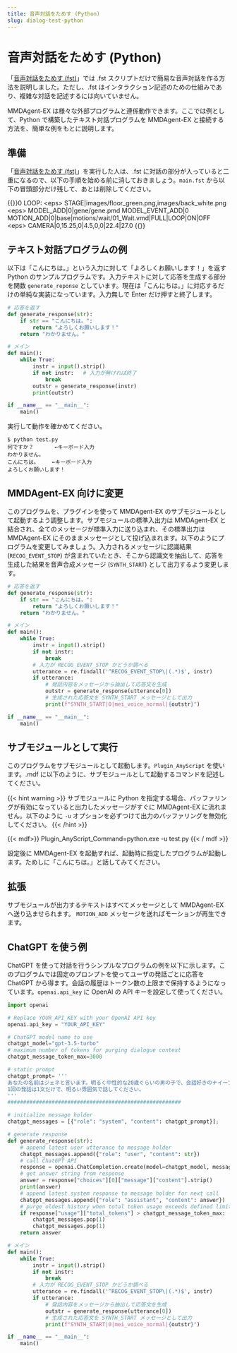 ```yaml
---
title: 音声対話をためす (Python)
slug: dialog-test-python
---
```

# 音声対話をためす (Python)

「[音声対話をためす (fst)](../dialog-test-fst)」では .fst スクリプトだけで簡易な音声対話を作る方法を説明しました。ただし、.fst はインタラクション記述のための仕組みであり、複雑な対話を記述するには向いていません。

MMDAgent-EX は様々な外部プログラムと連係動作できます。ここでは例として、Python で構築したテキスト対話プログラムを MMDAgent-EX と接続する方法を、簡単な例をもとに説明します。

## 準備

「[音声対話をためす (fst)](../dialog-test-fst)」を実行した人は、.fst に対話の部分が入っていると二重になるので、以下の手順を始める前に消しておきましょう。`main.fst` から以下の冒頭部分だけ残して、あとは削除してください。

{{<fst>}}0 LOOP:
    &lt;eps&gt; STAGE|images/floor_green.png,images/back_white.png
    &lt;eps&gt; MODEL_ADD|0|gene/gene.pmd
    MODEL_EVENT_ADD|0  MOTION_ADD|0|base|motions/wait/01_Wait.vmd|FULL|LOOP|ON|OFF
    &lt;eps&gt; CAMERA|0,15.25,0|4.5,0,0|22.4|27.0
{{</fst>}}

## テキスト対話プログラムの例

以下は「こんにちは。」という入力に対して「よろしくお願いします！」を返す Python のサンプルプログラムです。入力テキストに対して応答を生成する部分を関数 `generate_reponse` としています。現在は「こんにちは。」に対応するだけの単純な実装になっています。入力無しで Enter だけ押すと終了します。

```python
# 応答を返す
def generate_response(str):
    if str == "こんにちは。":
        return "よろしくお願いします！"
    return "わかりません。"

# メイン
def main():
    while True:
        instr = input().strip()
        if not instr:   # 入力が無ければ終了
            break
        outstr = generate_response(instr)
        print(outstr)

if __name__ == "__main__":
    main()
```

実行して動作を確かめてください。

```shell
$ python test.py
何ですか？　　　　←キーボード入力
わかりません。
こんにちは。　　　←キーボード入力
よろしくお願いします！
```

## MMDAgent-EX 向けに変更

このプログラムを、プラグインを使って MMDAgent-EX のサブモジュールとして起動するよう調整します。サブモジュールの標準入出力は MMDAgent-EX と結合され、全てのメッセージが標準入力に送り込まれ、その標準出力は MMDAgent-EX にそのままメッセージとして投げ込まれます。以下のようにプログラムを変更してみましょう。入力されるメッセージに認識結果 (`RECOG_EVENT_STOP`) が含まれていたとき、そこから認識文を抽出して、応答を生成した結果を音声合成メッセージ (`SYNTH_START`) として出力するよう変更します。

```python
# 応答を返す
def generate_response(str):
    if str == "こんにちは。":
        return "よろしくお願いします！"
    return "わかりません。"

# メイン
def main():
    while True:
        instr = input().strip()
        if not instr:
            break
        # 入力が RECOG_EVENT_STOP かどうか調べる
        utterance = re.findall('^RECOG_EVENT_STOP\|(.*)$', instr)
        if utterance:
            # 発話内容をメッセージから抽出して応答文を生成
            outstr = generate_response(utterance[0])
            # 生成された応答文を SYNTH_START メッセージとして出力
            print(f"SYNTH_START|0|mei_voice_normal|{outstr}")

if __name__ == "__main__":
    main()
```

## サブモジュールとして実行

このプログラムをサブモジュールとして起動します。`Plugin_AnyScript` を使います。.mdf に以下のように、サブモジュールとして起動するコマンドを記述してください。

{{< hint warning >}}
サブモジュールに Python を指定する場合、バッファリングが有効になっていると出力したメッセージがすぐに MMDAgent-EX に流れません。以下のように `-u` オプションを必ずつけて出力のバッファリングを無効化してください。
{{< /hint >}}

{{< mdf>}}
Plugin_AnyScript_Command=python.exe -u test.py
{{< / mdf >}}

設定後に MMDAgent-EX を起動すれば、起動時に指定したプログラムが起動します。ためしに「こんにちは。」と話してみてください。

## 拡張

サブモジュールが出力するテキストはすべてメッセージとして MMDAgent-EX へ送り込ませられます。 `MOTION_ADD` メッセージを送ればモーションが再生できます。

## ChatGPT を使う例

ChatGPT を使って対話を行うシンプルなプログラムの例を以下に示します。このプログラムでは固定のプロンプトを使ってユーザの発話ごとに応答を ChatGPT から得ます。会話の履歴はトークン数の上限まで保持するようになっています。`openai.api_key` に OpenAI の API キーを設定して使ってください。

```python
import openai

# Replace YOUR_API_KEY with your OpenAI API key
openai.api_key = "YOUR_API_KEY"

# ChatGPT model name to use
chatgpt_model="gpt-3.5-turbo"
# maximum number of tokens for purging dialogue context
chatgpt_message_token_max=3000

# static prompt
chatgpt_prompt= '''
あなたの名前はジェネと言います。明るく中性的な20歳ぐらいの男の子で、会話好きのナイーブな少年です。
1回の発話は1文だけで、明るい雰囲気で話してください。
'''
#######################################################

# initialize message holder
chatgpt_messages = [{"role": "system", "content": chatgpt_prompt}];

# generate response
def generate_response(str):
    # append latest user utterance to message holder
    chatgpt_messages.append({"role": "user", "content": str})
    # call ChatGPT API
    response = openai.ChatCompletion.create(model=chatgpt_model, messages=chatgpt_messages)
    # get answer string from response
    answer = response["choices"][0]["message"]["content"].strip()
    print(answer)
    # append latest system response to message holder for next call
    chatgpt_messages.append({"role": "assistant", "content": answer})
    # purge oldest history when total token usage exceeds defined limit
    if response["usage"]["total_tokens"] > chatgpt_message_token_max:
        chatgpt_messages.pop(1)
        chatgpt_messages.pop(1)
    return answer

# メイン
def main():
    while True:
        instr = input().strip()
        if not instr:
            break
        # 入力が RECOG_EVENT_STOP かどうか調べる
        utterance = re.findall('^RECOG_EVENT_STOP\|(.*)$', instr)
        if utterance:
            # 発話内容をメッセージから抽出して応答文を生成
            outstr = generate_response(utterance[0])
            # 生成された応答文を SYNTH_START メッセージとして出力
            print(f"SYNTH_START|0|mei_voice_normal|{outstr}")

if __name__ == "__main__":
    main()

```